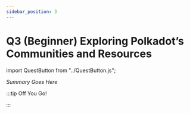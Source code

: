 ```yaml
---
sidebar_position: 3
---
```


# Q3 (Beginner) Exploring Polkadot’s Communities and Resources
import QuestButton from "../QuestButton.js";

_Summary Goes Here_

:::tip Off You Go!

<QuestButton text="Quest" />

:::

